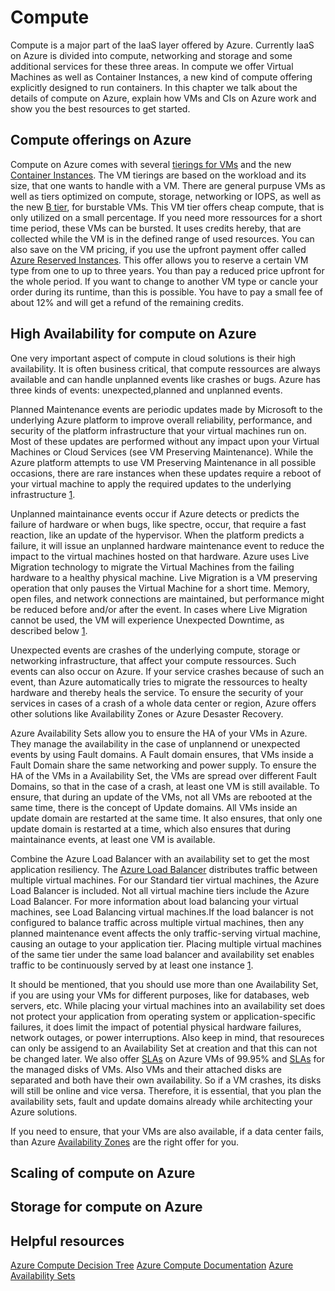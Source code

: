 # Compute

Compute is a major part of the IaaS layer offered by Azure. Currently IaaS on Azure is divided into compute, networking and storage and some additional services for these three areas. In compute we offer Virtual Machines as well as Container Instances, a new kind of compute offering explicitly designed to run containers. In this chapter we talk about the details of compute on Azure, explain how VMs and CIs on Azure work and show you the best resources to get started.

## Compute offerings on Azure

Compute on Azure comes with several [tierings for VMs](https://docs.microsoft.com/en-us/azure/virtual-machines/windows/sizes) and the new [Container Instances](https://azure.microsoft.com/en-us/services/container-instances/). The VM tierings are based on the workload and its size, that one wants to handle with a VM. There are general purpuse VMs as well as tiers optimized on compute, storage, networking or IOPS, as well as the new [B tier](https://azure.microsoft.com/en-us/blog/introducing-b-series-our-new-burstable-vm-size/), for burstable VMs. This VM tier offers cheap compute, that is only utilized on a small percentage. If you need more ressources for a short time period, these VMs can be bursted. It uses credits hereby, that are collected while the VM is in the defined range of used resources. You can also save on the VM pricing, if you use the upfront payment offer called [Azure Reserved Instances](https://docs.microsoft.com/en-us/azure/billing/billing-understand-vm-reservation-charges). This offer allows you to reserve a certain VM type from one to up to three years. You than pay a reduced price upfront for the whole period. If you want to change to another VM type or cancle your order during its runtime, than this is possible. You have to pay a small fee of about 12% and will get a refund of the remaining credits.

## High Availability for compute on Azure

One very important aspect of compute in cloud solutions is their high availability. It is often business critical, that compute ressources are always available and can handle unplanned events like crashes or bugs. Azure has three kinds of events: unexpected,planned and unplanned events. 

Planned Maintenance events are periodic updates made by Microsoft to the underlying Azure platform to improve overall reliability, performance, and security of the platform infrastructure that your virtual machines run on. Most of these updates are performed without any impact upon your Virtual Machines or Cloud Services (see VM Preserving Maintenance). While the Azure platform attempts to use VM Preserving Maintenance in all possible occasions, there are rare instances when these updates require a reboot of your virtual machine to apply the required updates to the underlying infrastructure [1](https://docs.microsoft.com/en-us/azure/virtual-machines/windows/manage-availability).

Unplanned maintainance events occur if Azure detects or predicts the failure of hardware or when bugs, like spectre, occur, that require a fast reaction, like an update of the hypervisor. When the platform predicts a failure, it will issue an unplanned hardware maintenance event to reduce the impact to the virtual machines hosted on that hardware. Azure uses Live Migration technology to migrate the Virtual Machines from the failing hardware to a healthy physical machine. Live Migration is a VM preserving operation that only pauses the Virtual Machine for a short time. Memory, open files, and network connections are maintained, but performance might be reduced before and/or after the event. In cases where Live Migration cannot be used, the VM will experience Unexpected Downtime, as described below [1](https://docs.microsoft.com/en-us/azure/virtual-machines/windows/manage-availability). 

Unexpected events are crashes of the underlying compute, storage or networking infrastructure, that affect your compute ressources. Such events can also occur on Azure. If your service crashes because of such an event, than Azure automatically tries to migrate the ressources to healty hardware and thereby heals the service. To ensure the security of your services in cases of a crash of a whole data center or region, Azure offers other solutions like Availability Zones or Azure Desaster Recovery. 

Azure Availability Sets allow you to ensure the HA of your VMs in Azure. They manage the availability in the case of unplannend or unexpected events by using Fault domains. A Fault domain ensures, that VMs inside a Fault Domain share the same networking and power supply. To ensure the HA of the VMs in a Availability Set, the VMs are spread over different Fault Domains, so that in the case of a crash, at least one VM is still available. To ensure, that during an update of the VMs, not all VMs are rebooted at the same time, there is the concept of Update domains. All VMs inside an update domain are restarted at the same time. It also ensures, that only one update domain is restarted at a time, which also ensures that during maintainance events, at least one VM is available. 

Combine the Azure Load Balancer with an availability set to get the most application resiliency. The [Azure Load Balancer](https://docs.microsoft.com/en-us/azure/load-balancer/load-balancer-overview) distributes traffic between multiple virtual machines. For our Standard tier virtual machines, the Azure Load Balancer is included. Not all virtual machine tiers include the Azure Load Balancer. For more information about load balancing your virtual machines, see Load Balancing virtual machines.If the load balancer is not configured to balance traffic across multiple virtual machines, then any planned maintenance event affects the only traffic-serving virtual machine, causing an outage to your application tier. Placing multiple virtual machines of the same tier under the same load balancer and availability set enables traffic to be continuously served by at least one instance [1](https://docs.microsoft.com/en-us/azure/virtual-machines/windows/manage-availability).

It should be mentioned, that you should use more than one Availability Set, if you are using your VMs for different purposes, like for databases, web servers, etc. While placing your virtual machines into an availability set does not protect your application from operating system or application-specific failures, it does limit the impact of potential physical hardware failures, network outages, or power interruptions. Also keep in mind, that resoureces can only be assigend to an Availability Set at creation and that this can not be changed later. We also offer [SLAs](https://azure.microsoft.com/en-us/support/legal/sla/virtual-machines/v1_0/) on Azure VMs of 99.95% and [SLAs](https://azure.microsoft.com/en-us/support/legal/sla/managed-disks/v1_0/) for the managed disks of VMs. Also VMs and their attached disks are separated and both have their own availability. So if a VM crashes, its disks will still be online and vice versa. Therefore, it is essential, that you plan the availability sets, fault and update domains already while architecting your Azure solutions.

If you need to ensure, that your VMs are also available, if a data center fails, than Azure [Availability Zones](https://docs.microsoft.com/en-us/azure/availability-zones/az-overview) are the right offer for you.

## Scaling of compute on Azure

## Storage for compute on Azure

## Helpful resources

[Azure Compute Decision Tree](https://docs.microsoft.com/en-us/azure/architecture/guide/technology-choices/compute-decision-tree)
[Azure Compute Documentation](https://docs.microsoft.com/en-us/azure/virtual-machines/)
[Azure Availability Sets](https://docs.microsoft.com/en-us/azure/virtual-machines/windows/manage-availability)